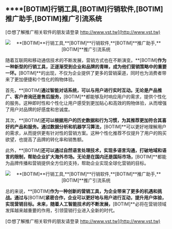 ## ****[BOTIM]**行销工具,**[BOTIM]**行销软件,**[BOTIM]**推广助手,**[BOTIM]**推广引流系统**

[😍想了解推广相关软件的朋友请登录 http://www.vst.tw](http://www.vst.tw)

 <center><img src="https://vst.tw/MP4/tuiguang/png/7.png" alt="**[BOTIM]**行销工具,**[BOTIM]**行销软件,**[BOTIM]**推广助手,**[BOTIM]**推广引流系统"></center>

随着互联网和移动通信技术的不断发展，营销方式也在不断演变。**[BOTIM]**作为一种新型的行销工具，正逐渐受到企业和品牌的青睐，成为他们营销策略中的重要一环。**[BOTIM]**的出现，不仅为企业提供了更多的营销渠道，同时也为消费者带来了更加便捷和个性化的购物体验。

首先，**[BOTIM]**通过智能对话系统，可以与用户进行实时互动。无论是产品推广、客户咨询还是售后服务，**[BOTIM]**都能够及时响应用户的需求，提供个性化的服务。这种即时性和个性化让用户感受到更加贴心和高效的购物体验，从而增强了用户对品牌的好感度和忠诚度。

其次，**[BOTIM]**还可以根据用户的历史数据和行为习惯，为其推荐更加符合其喜好的产品和服务。通过数据分析和机器学习算法，**[BOTIM]**可以更好地理解用户的需求，从而提供更有针对性的营销方案。这种个性化推荐不仅提升了用户的购买欲望，也提高了品牌的转化率和销售额。

此外，**[BOTIM]**还可以通过自然语言处理技术，实现多语言沟通，打破地域和语言的限制，帮助企业扩大海外市场。无论是在国内还是国际市场，**[BOTIM]**都能为品牌传播和营销提供全方位的支持，帮助企业实现全球化营销的目标。

 <center><img src="https://vst.tw/MP4/tuiguang/png/7.png" alt="**[BOTIM]**行销工具,**[BOTIM]**行销软件,**[BOTIM]**推广助手,**[BOTIM]**推广引流系统"></center>

总的来说，**[BOTIM]**作为一种创新的营销工具，为企业带来了更多的机遇和挑战。通过与**[BOTIM]**紧密合作，企业可以更好地与用户进行互动，提升用户体验，实现营销目标。未来，随着人工智能技术的不断发展，**[BOTIM]**必将在营销领域发挥越来越重要的作用，引领营销行业进入全新的时代。

[😍想了解推广相关软件的朋友请登录 http://www.vst.tw](http://www.vst.tw)




